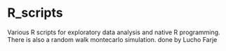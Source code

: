 # R_scripts
Various R scripts for exploratory data analysis and native R programming. 
There is also a random walk montecarlo simulation.
done by Lucho Farje
